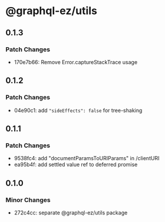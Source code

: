 # @graphql-ez/utils

## 0.1.3

### Patch Changes

- 170e7b66: Remove Error.captureStackTrace usage

## 0.1.2

### Patch Changes

- 04e90c1: add `"sideEffects": false` for tree-shaking

## 0.1.1

### Patch Changes

- 9538fc4: add "documentParamsToURIParams" in /clientURI
- ea95b4f: add settled value ref to deferred promise

## 0.1.0

### Minor Changes

- 272c4cc: separate @graphql-ez/utils package
